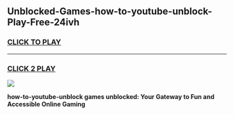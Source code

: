 
## Unblocked-Games-how-to-youtube-unblock-Play-Free-24ivh
<h3>
<a href="https://premium76.site?title=how-to-youtube-unblock&ref=18A1">CLICK TO PLAY</a></h3>
<hr>

<h3>
<a href="https://premium76.site?title=how-to-youtube-unblock&ref=18A1">CLICK 2 PLAY</a>
  
</h3>

<a href="https://premium76.site?title=how-to-youtube-unblock&ref=18A1"><img src="https://clearcache.store/games.png"></a>


**how-to-youtube-unblock games unblocked: Your Gateway to Fun and Accessible Online Gaming**
